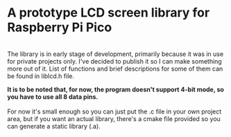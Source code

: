 # A prototype LCD screen library for Raspberry Pi Pico 
<br>
The library is in early stage of development, primarily because it was in use for private projects only. I've decided to publish it
so I can make something more out of it. List of functions and brief descriptions for some of them can be found in liblcd.h file. 

**It is to be noted that, for now, the program doesn't support 4-bit mode, so you have to use all 8 data pins.**
<br><br>
For now it's small enough so you can just put the .c file in your own project area, but if you want an actual library, there's a cmake file provided so you can 
generate a static library (.a).
